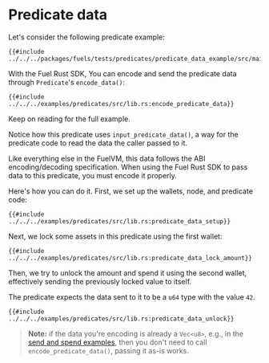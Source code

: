 # Predicate data

Let's consider the following predicate example:

```rust,ignore
{{#include ../../../packages/fuels/tests/predicates/predicate_data_example/src/main.sw}}
```

With the Fuel Rust SDK, You can encode and send the predicate data through `Predicate`'s `encode_data()`:

```rust,ignore
{{#include ../../../examples/predicates/src/lib.rs:encode_predicate_data}}
```

Keep on reading for the full example.

Notice how this predicate uses `input_predicate_data()`, a way for the predicate code to read the data the caller passed to it.

Like everything else in the FuelVM, this data follows the ABI encoding/decoding specification. When using the Fuel Rust SDK to pass data to this predicate, you must encode it properly.

Here's how you can do it. First, we set up the wallets, node, and predicate code:

```rust,ignore
{{#include ../../../examples/predicates/src/lib.rs:predicate_data_setup}}
```

Next, we lock some assets in this predicate using the first wallet:

```rust,ignore
{{#include ../../../examples/predicates/src/lib.rs:predicate_data_lock_amount}}
```

Then, we try to unlock the amount and spend it using the second wallet, effectively sending the previously locked value to itself.

The predicate expects the data sent to it to be a `u64` type with the value `42`.

```rust,ignore
{{#include ../../../examples/predicates/src/lib.rs:predicate_data_unlock}}
```

> **Note:** if the data you're encoding is already a `Vec<u8>`, e.g., in the [send and spend examples](./send-spend-predicate.md), then you don't need to call `encode_predicate_data()`, passing it as-is works.
